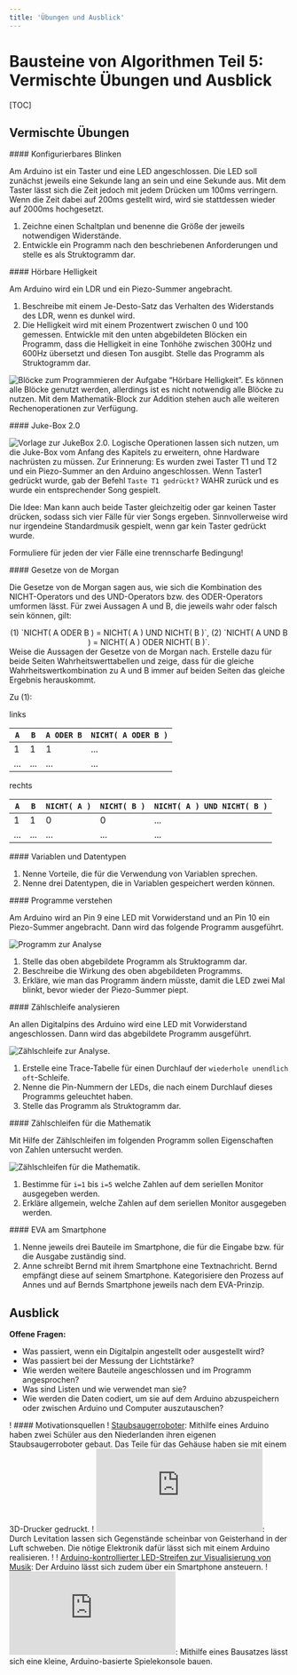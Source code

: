 ```yaml
---
title: 'Übungen und Ausblick'
---
```


# Bausteine von Algorithmen Teil 5: Vermischte Übungen und Ausblick

<style>
    body {
        --abk: 'BA-U';
    }
</style>

[TOC]

## Vermischte Übungen

<div markdown="1" class="aufgabe">
#### Konfigurierbares Blinken

Am Arduino ist ein Taster und eine LED angeschlossen. Die LED soll zunächst jeweils eine Sekunde lang an sein und eine Sekunde aus. Mit dem Taster lässt sich die Zeit jedoch mit jedem Drücken um 100ms verringern. Wenn die Zeit dabei auf 200ms gestellt wird, wird sie stattdessen wieder auf 2000ms hochgesetzt.

1.  Zeichne einen Schaltplan und benenne die Größe der jeweils notwendigen Widerstände.
2.  Entwickle ein Programm nach den beschriebenen Anforderungen und stelle es als Struktogramm dar.
</div>

<div markdown="1" class="aufgabe">
#### Hörbare Helligkeit

Am Arduino wird ein LDR und ein Piezo-Summer angebracht.

1.  Beschreibe mit einem Je-Desto-Satz das Verhalten des Widerstands des LDR, wenn es dunkel wird.
2.  Die Helligkeit wird mit einem Prozentwert zwischen 0 und 100 gemessen. Entwickle mit den unten abgebildeten Blöcken ein Programm, dass die Helligkeit in eine Tonhöhe zwischen 300Hz und 600Hz  übersetzt und diesen Ton ausgibt. Stelle das Programm als Struktogramm dar.

![Blöcke zum Programmieren der Aufgabe “Hörbare Helligkeit”. Es können alle Blöcke genutzt werden, allerdings ist es nicht notwendig alle Blöcke zu nutzen. *Mit dem Mathematik-Block zur Addition stehen auch alle weiteren Rechenoperationen zur Verfügung*.](/images/hoerbare-helligkeit.png?classes=caption "Blöcke zum Programmieren der Aufgabe “Hörbare Helligkeit”. Es können alle Blöcke genutzt werden, allerdings ist es nicht notwendig alle Blöcke zu nutzen. *Mit dem Mathematik-Block zur Addition stehen auch alle weiteren Rechenoperationen zur Verfügung*.")
</div>

<div markdown="1" class="aufgabe clearfix">
#### Juke-Box 2.0

![Vorlage zur JukeBox 2.0.](/images/jukebox2.png?classes=caption,figure-right "Vorlage zur Juke-Box 2.0.")
Logische Operationen lassen sich nutzen, um die Juke-Box vom Anfang des Kapitels zu erweitern, ohne Hardware nachrüsten zu müssen. Zur Erinnerung: Es wurden zwei Taster T1 und T2 und ein Piezo-Summer an den Arduino angeschlossen. Wenn Taster1 gedrückt wurde, gab der Befehl `Taste T1 gedrückt?` WAHR zurück und es wurde ein entsprechender Song gespielt.

Die Idee: Man kann auch beide Taster gleichzeitig oder gar keinen Taster drücken, sodass sich vier Fälle für vier Songs ergeben. Sinnvollerweise wird nur irgendeine Standardmusik gespielt, wenn gar kein Taster gedrückt wurde.

Formuliere für jeden der vier Fälle eine trennscharfe Bedingung!
</div>

<div markdown="1" class="aufgabe">
#### Gesetze von de Morgan

Die Gesetze von de Morgan sagen aus, wie sich die Kombination des NICHT-Operators und des UND-Operators bzw. des ODER-Operators umformen lässt. Für zwei Aussagen A und B, die jeweils wahr oder falsch sein können, gilt:
<center markdown="1">
(1) `NICHT( A ODER B ) = NICHT( A ) UND NICHT( B )`,
(2) `NICHT( A UND B ) = NICHT( A ) ODER NICHT( B )`.
</center>
Weise die Aussagen der Gesetze von de Morgan nach. Erstelle dazu für beide Seiten Wahrheitswerttabellen und zeige, dass für die gleiche Wahrheitswertkombination zu A und B immer auf beiden Seiten das gleiche Ergebnis herauskommt.

Zu (1):

links

  | `A`  |  `B`  | `A ODER B` | `NICHT( A ODER B )`|
  |----|-----|------------|-------------------------
  | 1  |  1  |     1      |           ...          |
  |... | ... |    ...     |           ...          |

rechts

  | `A`  |  `B`  | `NICHT( A )` | `NICHT( B )` | `NICHT( A ) UND NICHT( B )`|
  -----|-----|----------------|----------------|--------------------------------|
  | 1  |  1  |       0        |       0        |               ...              |
  |... | ... |      ...       |      ...       |               ...              |

</div>

<div markdown="1" class="aufgabe">
#### Variablen und Datentypen

1.  Nenne Vorteile, die für die Verwendung von Variablen sprechen.
2.  Nenne drei Datentypen, die in Variablen gespeichert werden können.
</div>

<div markdown="1" class="aufgabe">
#### Programme verstehen

Am Arduino wird an Pin 9 eine LED mit Vorwiderstand und an Pin 10 ein Piezo-Summer angebracht. Dann wird das folgende Programm ausgeführt.

![Programm zur Analyse](/images/Aufg-Programme-verstehen.png)

1.  Stelle das oben abgebildete Programm als Struktogramm dar.
2.  Beschreibe die Wirkung des oben abgebildeten Programms.
3.  Erkläre, wie man das Programm ändern müsste, damit die LED zwei Mal blinkt, bevor wieder der Piezo-Summer piept.
</div>

<div markdown="1" class="aufgabe">
#### Zählschleife analysieren

An allen Digitalpins des Arduino wird eine LED mit Vorwiderstand angeschlossen. Dann wird das abgebildete Programm ausgeführt.

![Zählschleife zur Analyse.](/images/zaehlschleife-analysieren.png?classes=caption "Zählschleife zur Analyse.")

1.  Erstelle eine Trace-Tabelle für einen Durchlauf der `wiederhole unendlich oft`-Schleife.
2.  Nenne die Pin-Nummern der LEDs, die nach einem Durchlauf dieses Programms geleuchtet haben.
3.  Stelle das Programm als Struktogramm dar.
</div>

<div markdown="1" class="aufgabe">
#### Zählschleifen für die Mathematik

Mit Hilfe der Zählschleifen im folgenden Programm sollen Eigenschaften von Zahlen untersucht werden.

![Zählschleifen für die Mathematik.](/images/zaehlschleifen-fuer-mathematik.png?classes=caption "Zwei Zählschleifen zur Untersuchung von Zahlen.")

1. Bestimme für `i=1` bis `i=5` welche Zahlen auf dem seriellen Monitor ausgegeben werden.
2. Erkläre allgemein, welche Zahlen auf dem seriellen Monitor ausgegeben werden.
</div>

<div markdown="1" class="aufgabe">
#### EVA am Smartphone

1. Nenne jeweils drei Bauteile im Smartphone, die für die Eingabe bzw. für die Ausgabe zuständig sind.
2. Anne schreibt Bernd mit ihrem Smartphone eine Textnachricht. Bernd empfängt diese auf seinem Smartphone. Kategorisiere den Prozess auf Annes und auf Bernds Smartphone jeweils nach dem EVA-Prinzip.

</div>

## Ausblick

**Offene Fragen:**

-   Was passiert, wenn ein Digitalpin angestellt oder ausgestellt wird?
-   Was passiert bei der Messung der Lichtstärke?
-   Wie werden weitere Bauteile angeschlossen und im Programm angesprochen?
-   Was sind Listen und wie verwendet man sie?
-   Wie werden die Daten codiert, um sie auf dem Arduino abzuspeichern oder zwischen Arduino und Computer auszutauschen?

! #### Motivationsquellen
! [Staubsaugerroboter](https://www.heise.de/make/meldung/Schueler-Projekt-Selbstbau-Staubsaugerroboter-aus-dem-3D-Drucker-3991208.html): Mithilfe eines Arduino haben zwei Schüler aus den Niederlanden ihren eigenen Staubsaugerroboter gebaut. Das Teile für das Gehäuse haben sie mit einem 3D-Drucker gedruckt.
!
![Levitation](https://www.heise.de/make/artikel/Einfacher-Ultraschall-Levitationsapparat-4022505.html): Durch Levitation lassen sich Gegenstände scheinbar von Geisterhand in der Luft schweben. Die nötige Elektronik dafür lässt sich mit einem Arduino realisieren.
!
! [Arduino-kontrollierter LED-Streifen zur Visualisierung von Musik](https://www.instructables.com/id/Party-Lights-1/): Der Arduino lässt sich zudem über ein Smartphone ansteuern.
!
![Spielekonsole von Makerbuino](https://www.heise.de/make/meldung/Makerbuino-Spielkonsole-fuer-den-Eigenbau-3681578.html): Mithilfe eines Bausatzes lässt sich eine kleine, Arduino-basierte Spielekonsole bauen.

